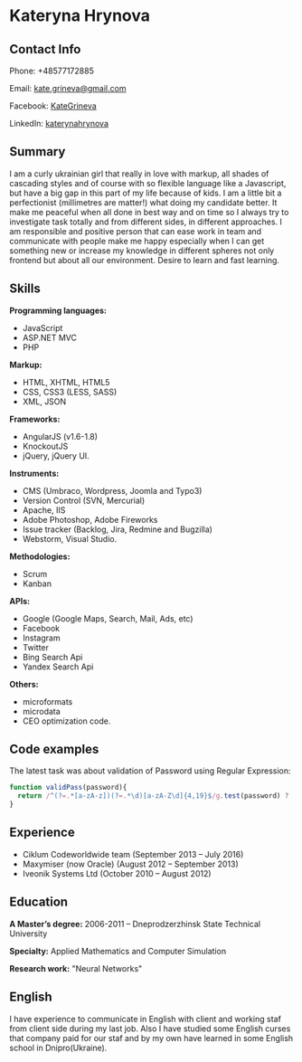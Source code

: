 # Kateryna Hrynova

## Contact Info
Phone: +48577172885

Email: [kate.grineva@gmail.com](mailto:kate.grineva@gmail.com)

Facebook: [KateGrineva](https://www.facebook.com/KateGrineva)

LinkedIn: [katerynahrynova](http://www.linkedin.com/in/katerynahrynova)

## Summary
I am a curly ukrainian girl that really in love with markup, all shades of cascading styles and of course with so flexible language like a Javascript, but have a big gap in this part of my life because of kids. I am a little bit a perfectionist (millimetres are matter!) what doing my candidate better. It make me peaceful when all done in best way and on time so I always try to investigate task totally and from different sides, in different approaches. I am responsible and positive person that can ease work in team and communicate with people make me happy especially when I can get something new or increase my knowledge in different spheres not only frontend but about all our environment. Desire to learn and fast learning.

## Skills
**Programming languages:** 
* JavaScript
* ASP.NET MVC
* PHP

**Markup:** 
* HTML, XHTML, HTML5
* CSS, CSS3 (LESS, SASS)
* XML, JSON

**Frameworks:** 
* AngularJS (v1.6-1.8)
* KnockoutJS
* jQuery, jQuery UI.

**Instruments:** 
* CMS (Umbraco, Wordpress, Joomla and Typo3)
* Version Control (SVN, Mercurial)
* Apache, IIS
* Adobe Photoshop, Adobe Fireworks
* Issue tracker (Backlog, Jira, Redmine and Bugzilla)
* Webstorm, Visual Studio.

**Methodologies:** 
* Scrum
* Kanban

**APIs:** 
* Google (Google Maps, Search, Mail, Ads, etc)
* Facebook
* Instagram
* Twitter
* Bing Search Api
* Yandex Search Api

**Others:** 
* microformats
* microdata
* CEO optimization code.

## Code examples
The latest task was about validation of Password using Regular Expression:
```javascript
function validPass(password){
  return /^(?=.*[a-zA-z])(?=.*\d)[a-zA-Z\d]{4,19}$/g.test(password) ? 'VALID' : 'INVALID';
}
```

## Experience
* Ciklum Codeworldwide team (September 2013 – July 2016)
* Maxymiser (now Oracle) (August 2012 – September 2013)
* Iveonik Systems Ltd (October 2010 – August 2012)

## Education
**A Master’s degree:**
2006-2011 – Dneprodzerzhinsk State Technical University

**Specialty:** Applied Mathematics and Computer Simulation 

**Research work:** "Neural Networks"

## English
I have experience to communicate in English with client and working staf from client side during my last job. Also I have studied some English curses that company paid for our staf and by my own have learned in some English school in Dnipro(Ukraine).
